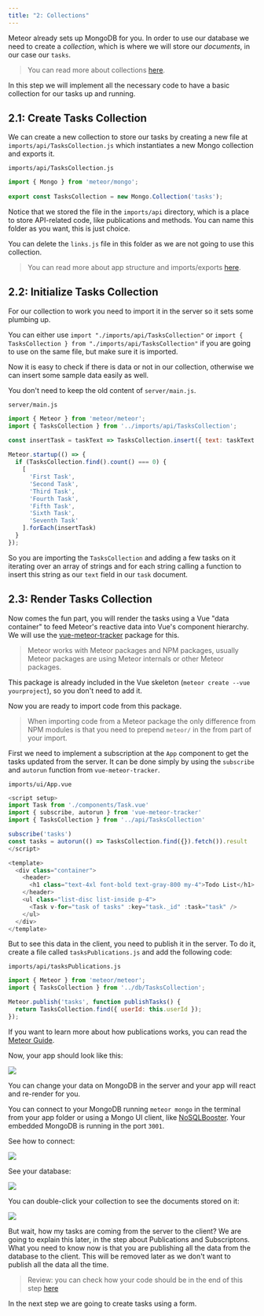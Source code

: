 ```yaml
---
title: "2: Collections"
---
```


Meteor already sets up MongoDB for you. In order to use our database we need to create a _collection_, which is where we will store our _documents_, in our case our `tasks`.

> You can read more about collections [here](http://guide.meteor.com/collections.html).

In this step we will implement all the necessary code to have a basic collection for our tasks up and running.

## 2.1: Create Tasks Collection

We can create a new collection to store our tasks by creating a new file at `imports/api/TasksCollection.js` which instantiates a new Mongo collection and exports it.

`imports/api/TasksCollection.js`
```js
import { Mongo } from 'meteor/mongo';
 
export const TasksCollection = new Mongo.Collection('tasks');
```

Notice that we stored the file in the `imports/api` directory, which is a place to store API-related code, like publications and methods. You can name this folder as you want, this is just choice.

You can delete the `links.js` file in this folder as we are not going to use this collection.

> You can read more about app structure and imports/exports [here](http://guide.meteor.com/structure.html).

## 2.2: Initialize Tasks Collection

For our collection to work you need to import it in the server so it sets some plumbing up. 

You can either use `import "./imports/api/TasksCollection"` or `import { TasksCollection } from "./imports/api/TasksCollection"` if you are going to use on the same file, but make sure it is imported.

Now it is easy to check if there is data or not in our collection, otherwise we can insert some sample data easily as well.

You don't need to keep the old content of `server/main.js`.

`server/main.js`
```js
import { Meteor } from 'meteor/meteor';
import { TasksCollection } from '../imports/api/TasksCollection';

const insertTask = taskText => TasksCollection.insert({ text: taskText });
 
Meteor.startup(() => {
  if (TasksCollection.find().count() === 0) {
    [
      'First Task',
      'Second Task',
      'Third Task',
      'Fourth Task',
      'Fifth Task',
      'Sixth Task',
      'Seventh Task'
    ].forEach(insertTask)
  }
});
```

So you are importing the `TasksCollection` and adding a few tasks on it iterating over an array of strings and for each string calling a function to insert this string as our `text` field in our `task` document.

## 2.3: Render Tasks Collection

Now comes the fun part, you will render the tasks using a Vue "data container" to feed Meteor's reactive data into Vue's component hierarchy. We will use the [vue-meteor-tracker](https://www.npmjs.com/package/vue-meteor-tracker) package for this. 

> Meteor works with Meteor packages and NPM packages, usually Meteor packages are using Meteor internals or other Meteor packages.

This package is already included in the Vue skeleton (`meteor create --vue yourproject`), so you don't need to add it.

Now you are ready to import code from this package.

> When importing code from a Meteor package the only difference from NPM modules is that you need to prepend `meteor/` in the from part of your import.

First we need to implement a subscription at the `App` component to get the tasks updated from the server. It can be done simply by using the `subscribe` and `autorun` function from `vue-meteor-tracker`.

`imports/ui/App.vue`
```javascript
<script setup>
import Task from './components/Task.vue'
import { subscribe, autorun } from 'vue-meteor-tracker'
import { TasksCollection } from '../api/TasksCollection'

subscribe('tasks')
const tasks = autorun(() => TasksCollection.find({}).fetch()).result
</script>

<template>
  <div class="container">
    <header>
      <h1 class="text-4xl font-bold text-gray-800 my-4">Todo List</h1>
    </header>
    <ul class="list-disc list-inside p-4">
      <Task v-for="task of tasks" :key="task._id" :task="task" />
    </ul>
  </div>
</template>
```

But to see this data in the client, you need to publish it in the server. To do it, create a file called `tasksPublications.js` and add the following code:

`imports/api/tasksPublications.js`
```javascript
import { Meteor } from 'meteor/meteor';
import { TasksCollection } from '../db/TasksCollection';

Meteor.publish('tasks', function publishTasks() {
  return TasksCollection.find({ userId: this.userId });
});
```

If you want to learn more about how publications works, you can read the [Meteor Guide](https://docs.meteor.com/api/pubsub.html).

Now, your app should look like this:

<img class="step-images" src="/simple-todos/assets/step02-task-list.png"/>

You can change your data on MongoDB in the server and your app will react and re-render for you.

You can connect to your MongoDB running `meteor mongo` in the terminal from your app folder or using a Mongo UI client, like [NoSQLBooster](https://nosqlbooster.com/downloads). Your embedded MongoDB is running in the port `3001`.

See how to connect:

<img class="step-images" src="/simple-todos/assets/new-screenshots/step02/nosql-new-connection.png"/>

See your database:

<img class="step-images" src="/simple-todos/assets/new-screenshots/step02/nosql-connection-editor.png"/>

You can double-click your collection to see the documents stored on it:

<img class="step-images" src="/simple-todos/assets/new-screenshots/step02/nosql-tasks-query.png"/>


But wait, how my tasks are coming from the server to the client? We are going to explain this later, in the step about Publications and Subscriptons. What you need to know now is that you are publishing all the data from the database to the client. This will be removed later as we don't want to publish all the data all the time.

> Review: you can check how your code should be in the end of this step [here](https://github.com/meteor/vue3-tutorial/tree/master/src/simple-todos/step02) 

In the next step we are going to create tasks using a form.

